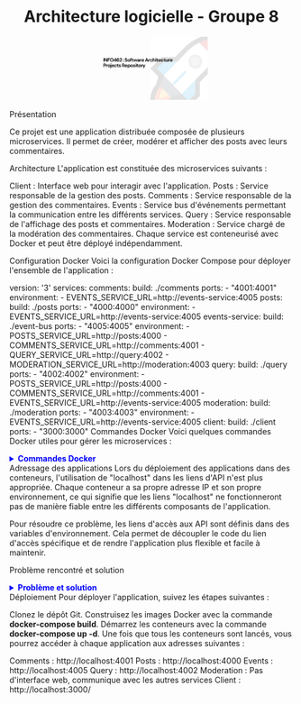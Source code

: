 <h1 align="center">Architecture logicielle - Groupe 8</h1> <p align="center"> <img src="images/logo.png" alt="Logo" width="200"> </p>
Présentation

Ce projet est une application distribuée composée de plusieurs microservices. Il permet de créer, modérer et afficher des posts avec leurs commentaires.

Architecture
L'application est constituée des microservices suivants :

Client : Interface web pour interagir avec l'application.
Posts : Service responsable de la gestion des posts.
Comments : Service responsable de la gestion des commentaires.
Events : Service bus d'événements permettant la communication entre les différents services.
Query : Service responsable de l'affichage des posts et commentaires.
Moderation : Service chargé de la modération des commentaires.
Chaque service est conteneurisé avec Docker et peut être déployé indépendamment.

Configuration Docker
Voici la configuration Docker Compose pour déployer l'ensemble de l'application :


version: '3'
services:
  comments:
    build: ./comments
    ports:
      - "4001:4001"
    environment:
      - EVENTS_SERVICE_URL=http://events-service:4005
  posts:
    build: ./posts
    ports:
      - "4000:4000"
    environment:
      - EVENTS_SERVICE_URL=http://events-service:4005
  events-service:
    build: ./event-bus
    ports:
      - "4005:4005"
    environment:
      - POSTS_SERVICE_URL=http://posts:4000
      - COMMENTS_SERVICE_URL=http://comments:4001
      - QUERY_SERVICE_URL=http://query:4002
      - MODERATION_SERVICE_URL=http://moderation:4003
  query:
    build: ./query
    ports:
      - "4002:4002"
    environment:
      - POSTS_SERVICE_URL=http://posts:4000
      - COMMENTS_SERVICE_URL=http://comments:4001
      - EVENTS_SERVICE_URL=http://events-service:4005
  moderation:
    build: ./moderation
    ports:
      - "4003:4003"
    environment:
      - EVENTS_SERVICE_URL=http://events-service:4005
  client:
    build: ./client
    ports:
      - "3000:3000"
Commandes Docker
Voici quelques commandes Docker utiles pour gérer les microservices :

<details> <summary style="color: blue; font-weight: bold;">Commandes Docker</summary>
Lancer un seul service (par exemple, posts) :

docker-compose start posts
Arrêter un service sans arrêter les autres :

docker-compose stop posts
Relancer une nouvelle version sans arrêter les conteneurs en cours d'exécution :

docker-compose up -d --force-recreate
Arrêter tous les conteneurs :

docker-compose down
</details>
Adressage des applications
Lors du déploiement des applications dans des conteneurs, l'utilisation de "localhost" dans les liens d'API n'est plus appropriée. Chaque conteneur a sa propre adresse IP et son propre environnement, ce qui signifie que les liens "localhost" ne fonctionneront pas de manière fiable entre les différents composants de l'application.

Pour résoudre ce problème, les liens d'accès aux API sont définis dans des variables d'environnement. Cela permet de découpler le code du lien d'accès spécifique et de rendre l'application plus flexible et facile à maintenir.

Problème rencontré et solution
<details> <summary style="color: blue; font-weight: bold;">Problème et solution</summary>
Un problème a été rencontré avec le service "Query" qui renvoyait toujours une liste vide au lieu des posts et commentaires qui avaient été créés. Cela était dû au fait que les événements n'étaient chargés qu'au démarrage du service, et que tout événement créé après le démarrage n'était pas pris en compte.

La solution a été de recharger les événements avant de renvoyer les posts, afin que la variable "posts" soit correctement remplie.

</details>
Déploiement
Pour déployer l'application, suivez les étapes suivantes :

Clonez le dépôt Git.
Construisez les images Docker avec la commande **docker-compose build**.
Démarrez les conteneurs avec la commande **docker-compose up -d**.
Une fois que tous les conteneurs sont lancés, vous pourrez accéder à chaque application aux adresses suivantes :

Comments : http://localhost:4001
Posts : http://localhost:4000
Events : http://localhost:4005
Query : http://localhost:4002
Moderation : Pas d'interface web, communique avec les autres services
Client : http://localhost:3000/
